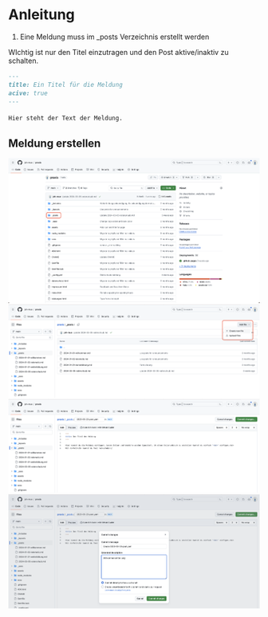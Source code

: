 # Anleitung

1. Eine Meldung muss im \_posts Verzeichnis erstellt werden

WIchtig ist nur den Titel einzutragen und den Post aktive/inaktiv zu schalten.

```md
---
title: Ein Titel für die Meldung
acive: true
---

Hier steht der Text der Meldung.
```

## Meldung erstellen

![screenshot1](/anleitung/screen1.png)
![screenshot2](/anleitung/screen2.png)
![screenshot3](/anleitung/screen3.png)
![screenshot4](/anleitung/screen4.png)
